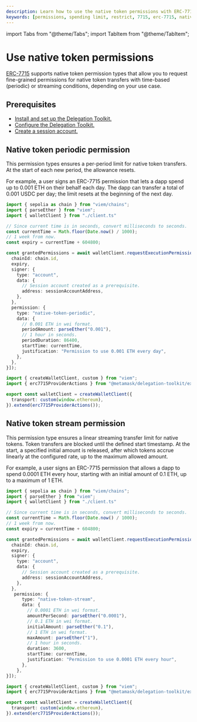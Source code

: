 ```yaml
---
description: Learn how to use the native token permissions with ERC-7715.
keywords: [permissions, spending limit, restrict, 7715, erc-7715, native-token-permissions]
---
```


import Tabs from "@theme/Tabs"; 
import TabItem from "@theme/TabItem";

# Use native token permissions
 
[ERC-7715](https://eips.ethereum.org/EIPS/eip-7715) supports native token permission types that allow you to request fine-grained
permissions for native token transfers with time-based (periodic) or streaming conditions, depending on your use case.

## Prerequisites

- [Install and set up the Delegation Toolkit.](../../../get-started/install.md)
- [Configure the Delegation Toolkit.](../../configure-toolkit.md)
- [Create a session account.](../execute-on-metamask-user-behalf.md#3-set-up-a-session-account)

## Native token periodic permission

This permission types ensures a per-period limit for native token transfers. At the start of each new period, the allowance resets.

For example, a user signs an ERC-7715 permission that lets a dapp spend up to 0.001 ETH on their behalf each day. The dapp can transfer a total of
0.001 USDC per day; the limit resets at the beginning of the next day.

<Tabs>
<TabItem value="example.ts">

```typescript
import { sepolia as chain } from "viem/chains";
import { parseEther } from "viem";
import { walletClient } from "./client.ts"

// Since current time is in seconds, convert milliseconds to seconds.
const currentTime = Math.floor(Date.now() / 1000);
// 1 week from now.
const expiry = currentTime + 604800;

const grantedPermissions = await walletClient.requestExecutionPermissions([{
  chainId: chain.id,
  expiry,
  signer: {
    type: "account",
    data: {
      // Session account created as a prerequisite.
      address: sessionAccountAddress,
    },
  },
  permission: {
    type: "native-token-periodic",
    data: {
      // 0.001 ETH in wei format.
      periodAmount: parseEther("0.001"),
      // 1 hour in seconds.
      periodDuration: 86400,
      startTime: currentTime,
      justification: "Permission to use 0.001 ETH every day",
    },
  },
}]);
```

</TabItem>
<TabItem value="client.ts">

```typescript
import { createWalletClient, custom } from "viem";
import { erc7715ProviderActions } from "@metamask/delegation-toolkit/experimental";

export const walletClient = createWalletClient({
  transport: custom(window.ethereum),
}).extend(erc7715ProviderActions());
```

</TabItem>
</Tabs>

## Native token stream permission

This permission type ensures a linear streaming transfer limit for native tokens. Token transfers are blocked until the 
defined start timestamp. At the start, a specified initial amount is released, after which tokens accrue linearly at the
configured rate, up to the maximum allowed amount.

For example, a user signs an ERC-7715 permission that allows a dapp to spend 0.0001 ETH every hour, starting with an initial amount
of 0.1 ETH, up to a maximum of 1 ETH.

<Tabs>
<TabItem value="example.ts">

```typescript
import { sepolia as chain } from "viem/chains";
import { parseEther } from "viem";
import { walletClient } from "./client.ts"

// Since current time is in seconds, convert milliseconds to seconds.
const currentTime = Math.floor(Date.now() / 1000);
// 1 week from now.
const expiry = currentTime + 604800;

const grantedPermissions = await walletClient.requestExecutionPermissions([{
  chainId: chain.id,
  expiry,
  signer: {
    type: "account",
    data: {
      // Session account created as a prerequisite.
      address: sessionAccountAddress,
    },
  },
   permission: {
      type: "native-token-stream",
      data: {
        // 0.0001 ETH in wei format.
        amountPerSecond: parseEther("0.0001"),
        // 0.1 ETH in wei format.
        initialAmount: parseEther("0.1"),
        // 1 ETH in wei format.
        maxAmount: parseEther("1"),
        // 1 hour in seconds.
        duration: 3600,
        startTime: currentTime,
        justification: "Permission to use 0.0001 ETH every hour",
      },
    },
}]);
```

</TabItem>
<TabItem value="client.ts">

```typescript
import { createWalletClient, custom } from "viem";
import { erc7715ProviderActions } from "@metamask/delegation-toolkit/experimental";

export const walletClient = createWalletClient({
  transport: custom(window.ethereum),
}).extend(erc7715ProviderActions());
```

</TabItem>
</Tabs>